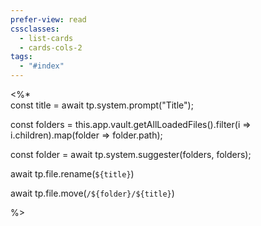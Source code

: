 ```yaml
---
prefer-view: read
cssclasses:
  - list-cards
  - cards-cols-2
tags:
  - "#index"
---
```

<%*  
const title = await tp.system.prompt("Title");

const folders = this.app.vault.getAllLoadedFiles().filter(i ⇒ i.children).map(folder ⇒ folder.path);

const folder = await tp.system.suggester(folders, folders);

await tp.file.rename(`${title}`)

await tp.file.move(`/${folder}/${title}`)

%>
